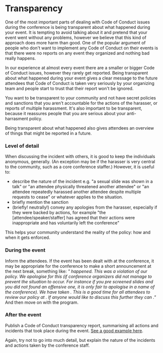 # Transparency

One of the most important parts of dealing with Code of Conduct issues during the conference is being transparent about what happened during your event. It is tempting to avoid talking about it and pretend that your event went without any problems, however we believe that this kind of approach does more harm than good. One of the popular argument of people who don't want to implement any Code of Conduct on their events is that there were no reports on any event they organized and nothing bad really happens. 

In our experience at almost every event there are a smaller or bigger Code of Conduct issues, however they rarely get reported. Being transparent about what happened during your event gives a clear message to the future attendees that Code of Conduct is taken very seriously by your organizing team and people start to trust that their report won't be ignored. 

You want to be transparent to your community and not have secret policies and sanctions that you aren't accountable for
the actions of the harasser, or reports of multiple harassment. It's also important to be transparent, because it reassures people that you are serious about your anti-harrasment policy.

Being transparent about what happened also gives attendees an overview of things that might be reported in a future. 

### Level of detail
When discussing the incident with others, it is good to keep the individuals anonymous, generally. (An exception may be if the harasser is very central to the community, such as a core conference staffer.) However, it is useful to:
- describe the nature of the incident e.g. "a sexual slide was shown in a talk" or "an attendee physically threatened another attendee" or "an attendee repeatedly harassed another attendee despite multiple requests to cease" or whatever applies to the situation.
- briefly mention the sanction
- (briefly! neutrally!) convey any apologies from the harasser, especially if they were backed by actions, for example "the [attendee/speaker/staffer] has agreed that their actions were inappropriate and has voluntarily left the conference"

This helps your community understand the reality of the policy: how and when it gets enforced.

### During the event
Inform the attendees. If the event has been dealt with at the conference, it may be appropriate for the conference to make a short announcement at the next break, something like: *"<thing> happened. This was a violation of our policy. We apologise for this (if conference organizers did not manage to prevent the situation to occur. For instance if you pre screened slides and you did not found an offensive one, it is only fair to apologise in a name of the conference). We have taken <action>. This is a good time for all attendees to review our policy at <location>. If anyone would like to discuss this further they can <contact us somehow>."* And then move on with the program.

### After the event
Publish a Code of Conduct transparency report, summarising all actions and incidents that took place during the event. [See a good example here](http://blog.djangounderthehood.com/post/132867126995/coc-transparency-report).

Again, try not to go into much detail, but explain the nature of the incidents and actions taken by the conference staff.

